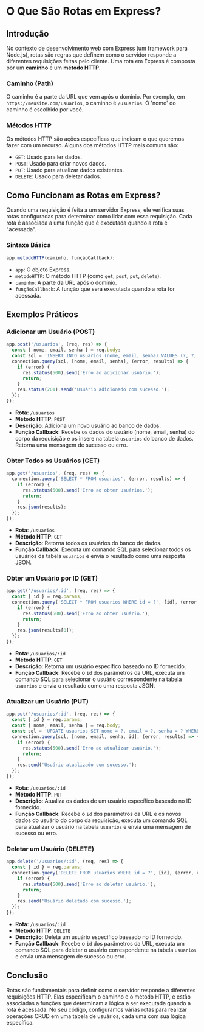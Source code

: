 # O Que São Rotas em Express?

## Introdução

No contexto de desenvolvimento web com Express (um framework para Node.js), rotas são regras que definem como o servidor responde a diferentes requisições feitas pelo cliente. Uma rota em Express é composta por um **caminho** e um **método HTTP**. 

### Caminho (Path)

O caminho é a parte da URL que vem após o domínio. Por exemplo, em `https://meusite.com/usuarios`, o caminho é `/usuarios`. O 'nome' do caminho é escolhido por você.

### Métodos HTTP

Os métodos HTTP são ações específicas que indicam o que queremos fazer com um recurso. Alguns dos métodos HTTP mais comuns são:

- `GET`: Usado para ler dados.
- `POST`: Usado para criar novos dados.
- `PUT`: Usado para atualizar dados existentes.
- `DELETE`: Usado para deletar dados.

## Como Funcionam as Rotas em Express?

Quando uma requisição é feita a um servidor Express, ele verifica suas rotas configuradas para determinar como lidar com essa requisição. Cada rota é associada a uma função que é executada quando a rota é "acessada".

### Sintaxe Básica

```javascript
app.metodoHTTP(caminho, funçãoCallback);
```

- `app`: O objeto Express.
- `metodoHTTP`: O método HTTP (como `get`, `post`, `put`, `delete`).
- `caminho`: A parte da URL após o domínio.
- `funçãoCallback`: A função que será executada quando a rota for acessada.

## Exemplos Práticos

### Adicionar um Usuário (POST)

```javascript
app.post('/usuarios', (req, res) => {
  const { nome, email, senha } = req.body;
  const sql = 'INSERT INTO usuarios (nome, email, senha) VALUES (?, ?, ?)';
  connection.query(sql, [nome, email, senha], (error, results) => {
    if (error) {
      res.status(500).send('Erro ao adicionar usuário.');
      return;
    }
    res.status(201).send('Usuário adicionado com sucesso.');
  });
});
```

- **Rota**: `/usuarios`
- **Método HTTP**: `POST`
- **Descrição**: Adiciona um novo usuário ao banco de dados.
- **Função Callback**: Recebe os dados do usuário (nome, email, senha) do corpo da requisição e os insere na tabela `usuarios` do banco de dados. Retorna uma mensagem de sucesso ou erro.

### Obter Todos os Usuários (GET)

```javascript
app.get('/usuarios', (req, res) => {
  connection.query('SELECT * FROM usuarios', (error, results) => {
    if (error) {
      res.status(500).send('Erro ao obter usuários.');
      return;
    }
    res.json(results);
  });
});
```

- **Rota**: `/usuarios`
- **Método HTTP**: `GET`
- **Descrição**: Retorna todos os usuários do banco de dados.
- **Função Callback**: Executa um comando SQL para selecionar todos os usuários da tabela `usuarios` e envia o resultado como uma resposta JSON.

### Obter um Usuário por ID (GET)

```javascript
app.get('/usuarios/:id', (req, res) => {
  const { id } = req.params;
  connection.query('SELECT * FROM usuarios WHERE id = ?', [id], (error, results) => {
    if (error) {
      res.status(500).send('Erro ao obter usuário.');
      return;
    }
    res.json(results[0]);
  });
});
```

- **Rota**: `/usuarios/:id`
- **Método HTTP**: `GET`
- **Descrição**: Retorna um usuário específico baseado no ID fornecido.
- **Função Callback**: Recebe o `id` dos parâmetros da URL, executa um comando SQL para selecionar o usuário correspondente na tabela `usuarios` e envia o resultado como uma resposta JSON.

### Atualizar um Usuário (PUT)

```javascript
app.put('/usuarios/:id', (req, res) => {
  const { id } = req.params;
  const { nome, email, senha } = req.body;
  const sql = 'UPDATE usuarios SET nome = ?, email = ?, senha = ? WHERE id = ?';
  connection.query(sql, [nome, email, senha, id], (error, results) => {
    if (error) {
      res.status(500).send('Erro ao atualizar usuário.');
      return;
    }
    res.send('Usuário atualizado com sucesso.');
  });
});
```

- **Rota**: `/usuarios/:id`
- **Método HTTP**: `PUT`
- **Descrição**: Atualiza os dados de um usuário específico baseado no ID fornecido.
- **Função Callback**: Recebe o `id` dos parâmetros da URL e os novos dados do usuário do corpo da requisição, executa um comando SQL para atualizar o usuário na tabela `usuarios` e envia uma mensagem de sucesso ou erro.

### Deletar um Usuário (DELETE)

```javascript
app.delete('/usuarios/:id', (req, res) => {
  const { id } = req.params;
  connection.query('DELETE FROM usuarios WHERE id = ?', [id], (error, results) => {
    if (error) {
      res.status(500).send('Erro ao deletar usuário.');
      return;
    }
    res.send('Usuário deletado com sucesso.');
  });
});
```

- **Rota**: `/usuarios/:id`
- **Método HTTP**: `DELETE`
- **Descrição**: Deleta um usuário específico baseado no ID fornecido.
- **Função Callback**: Recebe o `id` dos parâmetros da URL, executa um comando SQL para deletar o usuário correspondente na tabela `usuarios` e envia uma mensagem de sucesso ou erro.

## Conclusão

Rotas são fundamentais para definir como o servidor responde a diferentes requisições HTTP. Elas especificam o caminho e o método HTTP, e estão associadas a funções que determinam a lógica a ser executada quando a rota é acessada. No seu código, configuramos várias rotas para realizar operações CRUD em uma tabela de usuários, cada uma com sua lógica específica.

